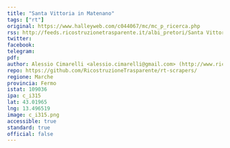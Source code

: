```yaml
---
title: "Santa Vittoria in Matenano"
tags: ["rt"]
original: https://www.halleyweb.com/c044067/mc/mc_p_ricerca.php
rss: http://feeds.ricostruzionetrasparente.it/albi_pretori/Santa Vittoria in Matenano_feed.xml
twitter: 
facebook: 
telegram: 
pdf: 
author: Alessio Cimarelli <alessio.cimarelli@gmail.com> (http://www.ricostruzionetrasparente.it)
repo: https://github.com/RicostruzioneTrasparente/rt-scrapers/
regione: Marche
provincia: Fermo
istat: 109036
ipa: c_i315
lat: 43.01965
lng: 13.496519
image: c_i315.png
accessible: true
standard: true
official: false
---
```

